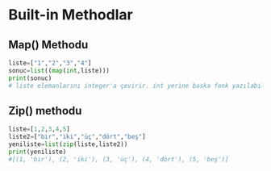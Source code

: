 # Built-in Methodlar

## Map() Methodu

```python
liste=["1","2","3","4"]
sonuc=list((map(int,liste)))
print(sonuc)
# liste elemanlarını integer'a çevirir. int yerine baska fonk yazılabilir.
```

## Zip() methodu

```python
liste=[1,2,3,4,5]
liste2=["bir","iki","üç","dört","beş"]
yeniliste=list(zip(liste,liste2))
print(yeniliste)
#[(1, 'bir'), (2, 'iki'), (3, 'üç'), (4, 'dört'), (5, 'beş')]
```
